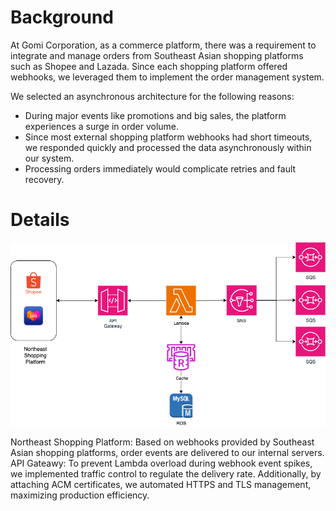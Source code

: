 # Background
At Gomi Corporation, as a commerce platform, there was a requirement to integrate and manage orders from Southeast Asian shopping platforms such as Shopee and Lazada. Since each shopping platform offered webhooks, we leveraged them to implement the order management system.

We selected an asynchronous architecture for the following reasons:
- During major events like promotions and big sales, the platform experiences a surge in order volume.
- Since most external shopping platform webhooks had short timeouts, we responded quickly and processed the data asynchronously within our system.
- Processing orders immediately would complicate retries and fault recovery.

# Details

![OMS Bluescreen](./OMS.drawio.png)

Northeast Shopping Platform: Based on webhooks provided by Southeast Asian shopping platforms, order events are delivered to our internal servers.
API Gateawy: To prevent Lambda overload during webhook event spikes, we implemented traffic control to regulate the delivery rate. Additionally, by attaching ACM certificates, we automated HTTPS and TLS management, maximizing production efficiency.
